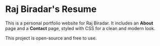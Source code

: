 # Raj Biradar's Resume  

This is a personal portfolio website for Raj Biradar. It includes an **About** page and a **Contact** page, styled with CSS for a clean and modern look.  



This project is open-source and free to use.  
